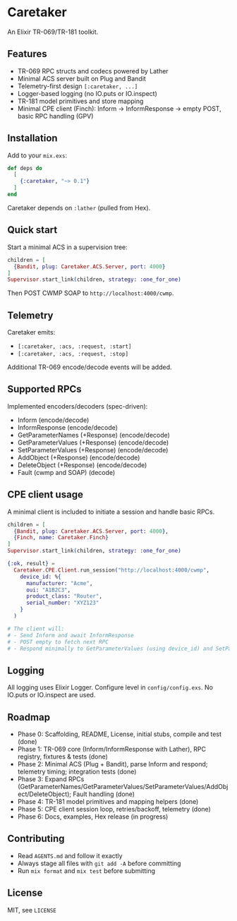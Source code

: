 # Caretaker

An Elixir TR-069/TR-181 toolkit.

## Features

- TR-069 RPC structs and codecs powered by Lather
- Minimal ACS server built on Plug and Bandit
- Telemetry-first design `[:caretaker, ...]`
- Logger-based logging (no IO.puts or IO.inspect)
- TR-181 model primitives and store mapping
- Minimal CPE client (Finch): Inform → InformResponse → empty POST, basic RPC handling (GPV)

## Installation

Add to your `mix.exs`:

```elixir
def deps do
  [
    {:caretaker, "~> 0.1"}
  ]
end
```

Caretaker depends on `:lather` (pulled from Hex).

## Quick start

Start a minimal ACS in a supervision tree:

```elixir
children = [
  {Bandit, plug: Caretaker.ACS.Server, port: 4000}
]
Supervisor.start_link(children, strategy: :one_for_one)
```

Then POST CWMP SOAP to `http://localhost:4000/cwmp`.

## Telemetry

Caretaker emits:

- `[:caretaker, :acs, :request, :start]`
- `[:caretaker, :acs, :request, :stop]`

Additional TR-069 encode/decode events will be added.

## Supported RPCs

Implemented encoders/decoders (spec-driven):
- Inform (encode/decode)
- InformResponse (encode/decode)
- GetParameterNames (+Response) (encode/decode)
- GetParameterValues (+Response) (encode/decode)
- SetParameterValues (+Response) (encode/decode)
- AddObject (+Response) (encode/decode)
- DeleteObject (+Response) (encode/decode)
- Fault (cwmp and SOAP) (decode)

## CPE client usage

A minimal client is included to initiate a session and handle basic RPCs.

```elixir
children = [
  {Bandit, plug: Caretaker.ACS.Server, port: 4000},
  {Finch, name: Caretaker.Finch}
]
Supervisor.start_link(children, strategy: :one_for_one)

{:ok, result} =
  Caretaker.CPE.Client.run_session("http://localhost:4000/cwmp",
    device_id: %{
      manufacturer: "Acme",
      oui: "A1B2C3",
      product_class: "Router",
      serial_number: "XYZ123"
    }
  )

# The client will:
# - Send Inform and await InformResponse
# - POST empty to fetch next RPC
# - Respond minimally to GetParameterValues (using device_id) and SetParameterValues (status 0)
```

## Logging

All logging uses Elixir Logger. Configure level in `config/config.exs`. No IO.puts or IO.inspect are used.

## Roadmap

- Phase 0: Scaffolding, README, License, initial stubs, compile and test (done)
- Phase 1: TR-069 core (Inform/InformResponse with Lather), RPC registry, fixtures & tests (done)
- Phase 2: Minimal ACS (Plug + Bandit), parse Inform and respond; telemetry timing; integration tests (done)
- Phase 3: Expand RPCs (GetParameterNames/GetParameterValues/SetParameterValues/AddObject/DeleteObject); Fault handling (done)
- Phase 4: TR-181 model primitives and mapping helpers (done)
- Phase 5: CPE client session loop, retries/backoff, telemetry (done)
- Phase 6: Docs, examples, Hex release (in progress)

## Contributing

- Read `AGENTS.md` and follow it exactly
- Always stage all files with `git add -A` before committing
- Run `mix format` and `mix test` before submitting

## License

MIT, see `LICENSE`
